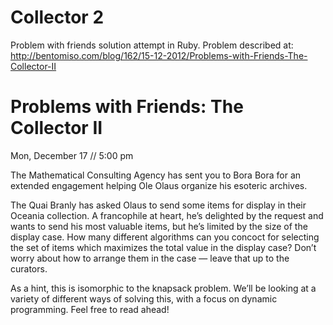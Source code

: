 Collector 2
==========

Problem with friends solution attempt in Ruby. Problem described at: http://bentomiso.com/blog/162/15-12-2012/Problems-with-Friends-The-Collector-II

# Problems with Friends: The Collector II

Mon, December 17 // 5:00 pm

The Mathematical Consulting Agency has sent you to Bora Bora for an extended engagement helping Ole Olaus organize his esoteric archives.

The Quai Branly has asked Olaus to send some items for display in their Oceania collection. A francophile at heart, he’s delighted by the request and wants to send his most valuable items, but he’s limited by the size of the display case. How many different algorithms can you concoct for selecting the set of items which maximizes the total value in the display case? Don’t worry about how to arrange them in the case — leave that up to the curators.

As a hint, this is isomorphic to the knapsack problem. We’ll be looking at a variety of different ways of solving this, with a focus on dynamic programming. Feel free to read ahead!
